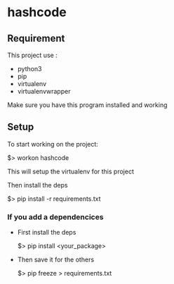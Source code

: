# hashcode

## Requirement

This project use :

* python3
* pip
* virtualenv
* virtualenvwrapper

Make sure you have this program installed and working

## Setup

To start working on the project:

  $> workon hashcode

This will setup the virtualenv for this project

Then install the deps

  $> pip install -r requirements.txt

### If you add a dependencices

* First install the deps


    $> pip install <your_package>



* Then save it for the others


    $> pip freeze > requirements.txt